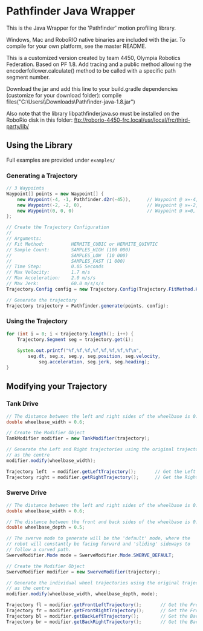 # Pathfinder Java Wrapper
This is the Java Wrapper for the 'Pathfinder' motion profiling library. 

Windows, Mac and RoboRIO native binaries are included with the jar. To compile for your own platform, see the master README.

This is a customized version created by team 4450, Olympia Robotics Federation. Based on PF 1.8. Add tracing and a public method allowing the encoderfollower.calculate() method to be called with a specific path segment number.

Download the jar and add this line to your build.gradle dependencies (customize for your download folder):
compile files("C:\\Users\\<username>\\Downloads\\Pathfinder-java-1.8.jar")

Also note that the library libpathfinderjava.so must be installed on the RoboRio disk in this folder:
ftp://roborio-4450-frc.local/usr/local/frc/third-party/lib/

## Using the Library
Full examples are provided under `examples/`

### Generating a Trajectory
```java
// 3 Waypoints
Waypoint[] points = new Waypoint[] {
    new Waypoint(-4, -1, Pathfinder.d2r(-45)),      // Waypoint @ x=-4, y=-1, exit angle=-45 degrees
    new Waypoint(-2, -2, 0),                        // Waypoint @ x=-2, y=-2, exit angle=0 radians
    new Waypoint(0, 0, 0)                           // Waypoint @ x=0, y=0,   exit angle=0 radians
};

// Create the Trajectory Configuration
//
// Arguments:
// Fit Method:          HERMITE_CUBIC or HERMITE_QUINTIC
// Sample Count:        SAMPLES_HIGH (100 000)
//                      SAMPLES_LOW  (10 000)
//                      SAMPLES_FAST (1 000)
// Time Step:           0.05 Seconds
// Max Velocity:        1.7 m/s
// Max Acceleration:    2.0 m/s/s
// Max Jerk:            60.0 m/s/s/s
Trajectory.Config config = new Trajectory.Config(Trajectory.FitMethod.HERMITE_CUBIC, Trajectory.Config.SAMPLES_HIGH, 0.05, 1.7, 2.0, 60.0);

// Generate the trajectory
Trajectory trajectory = Pathfinder.generate(points, config);
```

### Using the Trajectory
```java
for (int i = 0; i < trajectory.length(); i++) {
    Trajectory.Segment seg = trajectory.get(i);
    
    System.out.printf("%f,%f,%f,%f,%f,%f,%f,%f\n", 
        seg.dt, seg.x, seg.y, seg.position, seg.velocity, 
            seg.acceleration, seg.jerk, seg.heading);
}
```

## Modifying your Trajectory
### Tank Drive
```java
// The distance between the left and right sides of the wheelbase is 0.6m
double wheelbase_width = 0.6;

// Create the Modifier Object
TankModifier modifier = new TankModifier(trajectory);

// Generate the Left and Right trajectories using the original trajectory
// as the centre
modifier.modify(wheelbase_width);

Trajectory left  = modifier.getLeftTrajectory();       // Get the Left Side
Trajectory right = modifier.getRightTrajectory();      // Get the Right Side
```

### Swerve Drive
```java
// The distance between the left and right sides of the wheelbase is 0.6m
double wheelbase_width = 0.6;

// The distance between the front and back sides of the wheelbase is 0.5m
double wheelbase_depth = 0.5;

// The swerve mode to generate will be the 'default' mode, where the 
// robot will constantly be facing forward and 'sliding' sideways to 
// follow a curved path.
SwerveModifier.Mode mode = SwerveModifier.Mode.SWERVE_DEFAULT;

// Create the Modifier Object
SwerveModifier modifier = new SwerveModifier(trajectory);

// Generate the individual wheel trajectories using the original trajectory
// as the centre
modifier.modify(wheelbase_width, wheelbase_depth, mode);

Trajectory fl = modifier.getFrontLeftTrajectory();       // Get the Front Left wheel
Trajectory fr = modifier.getFrontRightTrajectory();      // Get the Front Right wheel
Trajectory bl = modifier.getBackLeftTrajectory();        // Get the Back Left wheel
Trajectory br = modifier.getBackRightTrajectory();       // Get the Back Right wheel
```